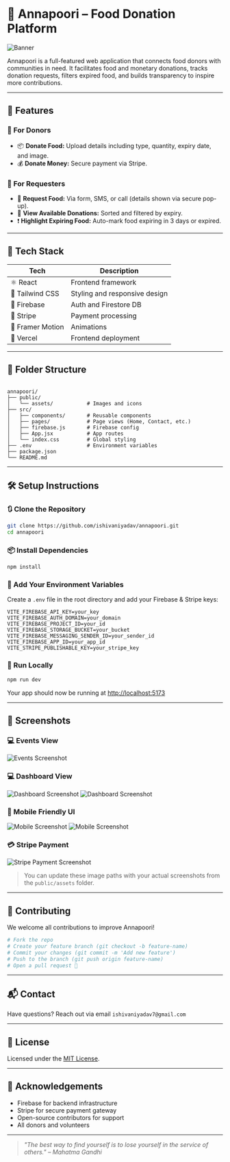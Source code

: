 # 🥗 Annapoori – Food Donation Platform

![Banner](https://github.com/user-attachments/assets/3900965d-d086-470e-8ef3-8b7eda45065d)

Annapoori is a full-featured web application that connects food donors with communities in need. It facilitates food and monetary donations, tracks donation requests, filters expired food, and builds transparency to inspire more contributions.

---

## 🚀 Features

### 🧍 For Donors
- 📦 **Donate Food:** Upload details including type, quantity, expiry date, and image.
- 💰 **Donate Money:** Secure payment via Stripe.

### 🎯 For Requesters
- 📝 **Request Food:** Via form, SMS, or call (details shown via secure pop-up).
- 🔎 **View Available Donations:** Sorted and filtered by expiry.
- ❗ **Highlight Expiring Food:** Auto-mark food expiring in 3 days or expired.

---

## 🧰 Tech Stack

| Tech             | Description                        |
|------------------|------------------------------------|
| ⚛️ React         | Frontend framework                 |
| 🎨 Tailwind CSS  | Styling and responsive design      |
| 🔐 Firebase      | Auth and Firestore DB              |
| 💸 Stripe        | Payment processing                 |
| 🎥 Framer Motion | Animations                         |
| 🚀 Vercel        | Frontend deployment                |

---

## 📂 Folder Structure

```

annapoori/
├── public/
│   └── assets/           # Images and icons
├── src/
│   ├── components/       # Reusable components
│   ├── pages/            # Page views (Home, Contact, etc.)
│   ├── firebase.js       # Firebase config
│   ├── App.jsx           # App routes
│   └── index.css         # Global styling
├── .env                  # Environment variables
├── package.json
└── README.md

````

---

## 🛠️ Setup Instructions

### 🔃 Clone the Repository

```bash
git clone https://github.com/ishivaniyadav/annapoori.git
cd annapoori
````

### 📦 Install Dependencies

```bash
npm install
```

### 🔑 Add Your Environment Variables

Create a `.env` file in the root directory and add your Firebase & Stripe keys:

```env
VITE_FIREBASE_API_KEY=your_key
VITE_FIREBASE_AUTH_DOMAIN=your_domain
VITE_FIREBASE_PROJECT_ID=your_id
VITE_FIREBASE_STORAGE_BUCKET=your_bucket
VITE_FIREBASE_MESSAGING_SENDER_ID=your_sender_id
VITE_FIREBASE_APP_ID=your_app_id
VITE_STRIPE_PUBLISHABLE_KEY=your_stripe_key
```

### 🚀 Run Locally

```bash
npm run dev
```

Your app should now be running at [http://localhost:5173](http://localhost:5173)

---

## 📸 Screenshots

### 💻 Events View

![Events Screenshot](https://github.com/user-attachments/assets/7df807d3-30d8-41e0-b2e7-b38c3f40c53d)

### 💻 Dashboard View

![Dashboard Screenshot](https://github.com/user-attachments/assets/6b83c37f-a902-4874-8d5d-6c844dcd295e)
![Dashboard Screenshot](https://github.com/user-attachments/assets/15cc8267-95c5-461a-9c11-1741b57e71a2)

### 📱 Mobile Friendly UI

![Mobile Screenshot](https://github.com/user-attachments/assets/07caf33f-5cc3-44c2-acd7-09d7987379b9)
![Mobile Screenshot](https://github.com/user-attachments/assets/ba30820c-d580-49f7-8ed3-9d232d3fb4b6)

### 💳 Stripe Payment

![Stripe Payment Screenshot](https://github.com/user-attachments/assets/19eccfa6-9bde-4cbf-b9be-6b1269758cbe)

> You can update these image paths with your actual screenshots from the `public/assets` folder.

---

## 🤝 Contributing

We welcome all contributions to improve Annapoori!

```bash
# Fork the repo
# Create your feature branch (git checkout -b feature-name)
# Commit your changes (git commit -m 'Add new feature')
# Push to the branch (git push origin feature-name)
# Open a pull request 🎉
```

---

## 📬 Contact

Have questions? Reach out via email `ishivaniyadav7@gmail.com`

---

## 📜 License

Licensed under the [MIT License](LICENSE).

---

## 🌟 Acknowledgements

* Firebase for backend infrastructure
* Stripe for secure payment gateway
* Open-source contributors for support
* All donors and volunteers 

---

> *"The best way to find yourself is to lose yourself in the service of others." – Mahatma Gandhi*





